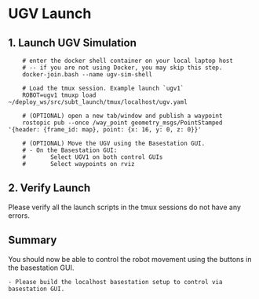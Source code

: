 # UGV Launch

## 1. Launch UGV Simulation

        # enter the docker shell container on your local laptop host
        # -- if you are not using Docker, you may skip this step.
        docker-join.bash --name ugv-sim-shell

        # Load the tmux session. Example launch `ugv1`
        ROBOT=ugv1 tmuxp load ~/deploy_ws/src/subt_launch/tmux/localhost/ugv.yaml

        # (OPTIONAL) open a new tab/window and publish a waypoint
        rostopic pub --once /way_point geometry_msgs/PointStamped '{header: {frame_id: map}, point: {x: 16, y: 0, z: 0}}'

        # (OPTIONAL) Move the UGV using the Basestation GUI.
        # - On the Basestation GUI:
        #       Select UGV1 on both control GUIs
        #       Select waypoints on rviz

## 2. Verify Launch

Please verify all the launch scripts in the tmux sessions do not have any errors.

## Summary

You should now be able to control the robot movement using the buttons in the basestation GUI.

    - Please build the localhost basestation setup to control via basestation GUI.
